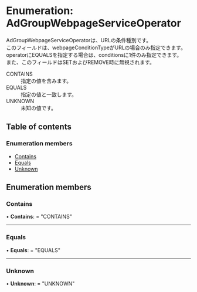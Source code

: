 # Enumeration: AdGroupWebpageServiceOperator


<div lang=\"ja\">AdGroupWebpageServiceOperatorは、URLの条件種別です。<br> このフィールドは、webpageConditionTypeがURLの場合のみ指定できます。<br> operatorにEQUALSを指定する場合は、conditionsに1件のみ指定できます。<br> また、このフィールドはSETおよびREMOVE時に無視されます。</div>  <dl class=term>   <dt class=\"term__item\">CONTAINS</dt>   <dd class=\"term__desc\"><span lang=\"ja\">指定の値を含みます。</span></dd>   <dt class=\"term__item\">EQUALS</dt>   <dd class=\"term__desc\"><span lang=\"ja\">指定の値と一致します。</span></dd>   <dt class=\"term__item\">UNKNOWN</dt>   <dd class=\"term__desc\"><span lang=\"ja\">未知の値です。</span></dd> </dl>

## Table of contents

### Enumeration members

- [Contains](adgroupwebpageserviceoperator.md#contains)
- [Equals](adgroupwebpageserviceoperator.md#equals)
- [Unknown](adgroupwebpageserviceoperator.md#unknown)

## Enumeration members

### Contains

• **Contains**: = "CONTAINS"

___

### Equals

• **Equals**: = "EQUALS"

___

### Unknown

• **Unknown**: = "UNKNOWN"
